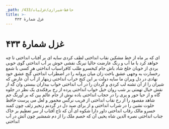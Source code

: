 ```yaml
---
_path: /حافظ-شیرازی/غزلیات/433
title: >-
    غزل شمارهٔ ۴۳۳
---
```

# غزل شمارهٔ ۴۳۳

ای که بر ماه از خط مشکین نقاب انداختی
لطف کردی سایه ای بر آفتاب انداختی
تا چه خواهد کرد با ما آب و رنگ عارضت
حالیا نیرنگ نقشی خوش بر آب انداختی
گوی خوبی بردی از خوبان خلخ شاد باش
جام کیخسرو طلب کافراسیاب انداختی
هر کسی با شمع رخسارت به وجهی عشق باخت
زان میان پروانه را در اضطراب انداختی
گنج عشق خود نهادی در دل ویران ما
سایه دولت بر این کنج خراب انداختی
زینهار از آب آن عارض که شیران را از آن
تشنه لب کردی و گردان را در آب انداختی
خواب بیداران ببستی وان گه از نقش خیال
تهمتی بر شب روان خیل خواب انداختی
پرده از رخ برفکندی یک نظر در جلوه گاه
و از حیا حور و پری را در حجاب انداختی
باده نوش از جام عالم بین که بر اورنگ جم
شاهد مقصود را از رخ نقاب انداختی
از فریب نرگس مخمور و لعل می پرست
حافظ خلوت نشین را در شراب انداختی
و از برای صید دل در گردنم زنجیر زلف
چون کمند خسرو مالک رقاب انداختی
داور دارا شکوه ای آن که تاج آفتاب
از سر تعظیم بر خاک جناب انداختی
نصره الدین شاه یحیی آن که خصم ملک را
از دم شمشیر چون آتش در آب انداختی

